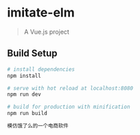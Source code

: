# imitate-elm

> A Vue.js project

## Build Setup

```bash
# install dependencies
npm install

# serve with hot reload at localhost:8080
npm run dev

# build for production with minification
npm run build

模仿饿了么的一个电商软件
```
